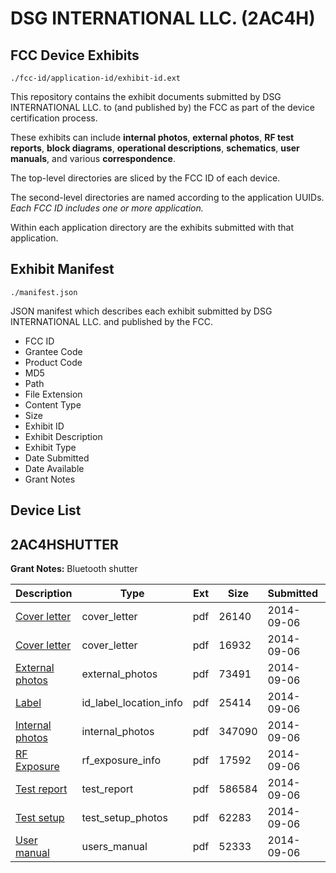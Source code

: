 # DSG INTERNATIONAL LLC. (2AC4H)
## FCC Device Exhibits

```
./fcc-id/application-id/exhibit-id.ext
```

This repository contains the exhibit documents submitted by DSG INTERNATIONAL LLC. to (and published by) the FCC as part of the device certification process.

These exhibits can include **internal photos**, **external photos**, **RF test reports**, **block diagrams**, **operational descriptions**, **schematics**, **user manuals**, and various **correspondence**.

The top-level directories are sliced by the FCC ID of each device.

The second-level directories are named according to the application UUIDs. *Each FCC ID includes one or more application.*

Within each application directory are the exhibits submitted with that application. 

## Exhibit Manifest

```
./manifest.json
```

JSON manifest which describes each exhibit submitted by DSG INTERNATIONAL LLC. and published by the FCC.

- FCC ID
- Grantee Code
- Product Code
- MD5
- Path
- File Extension
- Content Type
- Size
- Exhibit ID
- Exhibit Description
- Exhibit Type
- Date Submitted
- Date Available
- Grant Notes

## Device List
## 2AC4HSHUTTER
**Grant Notes:** Bluetooth shutter

| Description | Type | Ext | Size | Submitted | Available |
| ----------- | ---- | --- | ---- | --------- | --------- |
| [Cover letter](2AC4HSHUTTER/c37b75c2ca0b8dd75f3ac64685c3bf10/2380898.pdf) | cover_letter | pdf | 26140 | 2014-09-06 | 2014-09-06 |
| [Cover letter](2AC4HSHUTTER/c37b75c2ca0b8dd75f3ac64685c3bf10/2380899.pdf) | cover_letter | pdf | 16932 | 2014-09-06 | 2014-09-06 |
| [External photos](2AC4HSHUTTER/c37b75c2ca0b8dd75f3ac64685c3bf10/2380900.pdf) | external_photos | pdf | 73491 | 2014-09-06 | 2014-09-06 |
| [Label](2AC4HSHUTTER/c37b75c2ca0b8dd75f3ac64685c3bf10/2380901.pdf) | id_label_location_info | pdf | 25414 | 2014-09-06 | 2014-09-06 |
| [Internal photos](2AC4HSHUTTER/c37b75c2ca0b8dd75f3ac64685c3bf10/2380902.pdf) | internal_photos | pdf | 347090 | 2014-09-06 | 2014-09-06 |
| [RF Exposure](2AC4HSHUTTER/c37b75c2ca0b8dd75f3ac64685c3bf10/2380904.pdf) | rf_exposure_info | pdf | 17592 | 2014-09-06 | 2014-09-06 |
| [Test report](2AC4HSHUTTER/c37b75c2ca0b8dd75f3ac64685c3bf10/2380906.pdf) | test_report | pdf | 586584 | 2014-09-06 | 2014-09-06 |
| [Test setup](2AC4HSHUTTER/c37b75c2ca0b8dd75f3ac64685c3bf10/2380907.pdf) | test_setup_photos | pdf | 62283 | 2014-09-06 | 2014-09-06 |
| [User manual](2AC4HSHUTTER/c37b75c2ca0b8dd75f3ac64685c3bf10/2380908.pdf) | users_manual | pdf | 52333 | 2014-09-06 | 2014-09-06 |
